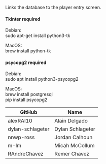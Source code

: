 Links the database to the player entry screen.

#### Tkinter required

Debian:  
sudo apt-get install python3-tk

MacOS:  
brew install python-tk

#### psycopg2 required

Debian:  
sudo apt install python3-psycopg2

MacOS:  
brew install postgresql  
pip install psycopg2


| GitHub | Name |
| ------ | ---- |
| alexRAI10 | Alain Delgado
| dylan-schlageter | Dylan Schlageter |
| nnwp-ross | Jordan Calhoun |
| m-lm | Micah McCollum |
| RAndreChavez | Remer Chavez |

